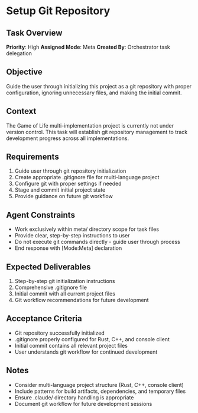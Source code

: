 # Setup Git Repository

## Task Overview
**Priority**: High
**Assigned Mode**: Meta
**Created By**: Orchestrator task delegation

## Objective
Guide the user through initializing this project as a git repository with proper configuration, ignoring unnecessary files, and making the initial commit.

## Context
The Game of Life multi-implementation project is currently not under version control. This task will establish git repository management to track development progress across all implementations.

## Requirements
1. Guide user through git repository initialization
2. Create appropriate .gitignore file for multi-language project
3. Configure git with proper settings if needed
4. Stage and commit initial project state
5. Provide guidance on future git workflow

## Agent Constraints
- Work exclusively within meta/ directory scope for task files
- Provide clear, step-by-step instructions to user
- Do not execute git commands directly - guide user through process
- End response with [Mode:Meta] declaration

## Expected Deliverables
1. Step-by-step git initialization instructions
2. Comprehensive .gitignore file
3. Initial commit with all current project files
4. Git workflow recommendations for future development

## Acceptance Criteria
- Git repository successfully initialized
- .gitignore properly configured for Rust, C++, and console client
- Initial commit contains all relevant project files
- User understands git workflow for continued development

## Notes
- Consider multi-language project structure (Rust, C++, console client)
- Include patterns for build artifacts, dependencies, and temporary files
- Ensure .claude/ directory handling is appropriate
- Document git workflow for future development sessions